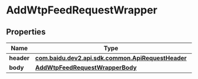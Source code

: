 

# AddWtpFeedRequestWrapper


## Properties

Name | Type | Description | Notes
------------ | ------------- | ------------- | -------------
**header** | [**com.baidu.dev2.api.sdk.common.ApiRequestHeader**](com.baidu.dev2.api.sdk.common.ApiRequestHeader.md) |  |  [optional]
**body** | [**AddWtpFeedRequestWrapperBody**](AddWtpFeedRequestWrapperBody.md) |  |  [optional]



